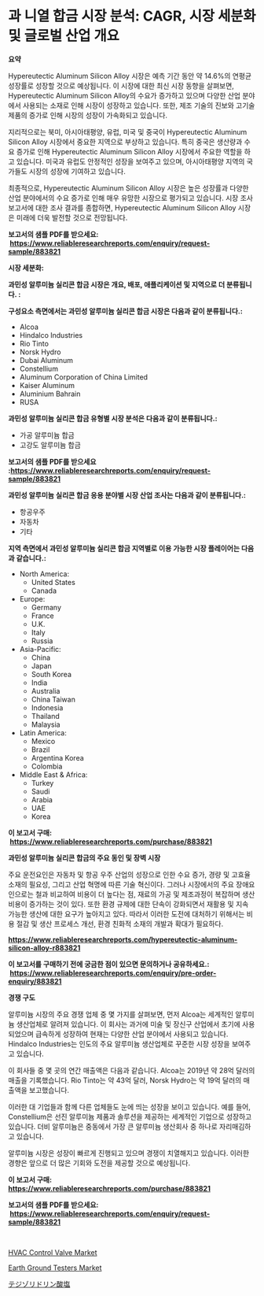 <p><h1>과 니열 합금 시장 분석: CAGR, 시장 세분화 및 글로벌 산업 개요</h1></p><p><strong>요약</strong></p>
<p><p>Hypereutectic Aluminum Silicon Alloy 시장은 예측 기간 동안 약 14.6%의 연평균 성장률로 성장할 것으로 예상됩니다. 이 시장에 대한 최신 시장 동향을 살펴보면, Hypereutectic Aluminum Silicon Alloy의 수요가 증가하고 있으며 다양한 산업 분야에서 사용되는 소재로 인해 시장이 성장하고 있습니다. 또한, 제조 기술의 진보와 고기술 제품의 증가로 인해 시장의 성장이 가속화되고 있습니다.</p><p>지리적으로는 북미, 아시아태평양, 유럽, 미국 및 중국이 Hypereutectic Aluminum Silicon Alloy 시장에서 중요한 지역으로 부상하고 있습니다. 특히 중국은 생산량과 수요 증가로 인해 Hypereutectic Aluminum Silicon Alloy 시장에서 주요한 역할을 하고 있습니다. 미국과 유럽도 안정적인 성장을 보여주고 있으며, 아시아태평양 지역의 국가들도 시장의 성장에 기여하고 있습니다.</p><p>최종적으로, Hypereutectic Aluminum Silicon Alloy 시장은 높은 성장률과 다양한 산업 분야에서의 수요 증가로 인해 매우 유망한 시장으로 평가되고 있습니다. 시장 조사 보고서에 대한 조사 결과를 종합하면, Hypereutectic Aluminum Silicon Alloy 시장은 미래에 더욱 발전할 것으로 전망됩니다.</p></p>
<p><strong>보고서의 샘플 PDF를 받으세요: &nbsp;<a href="https://www.reliableresearchreports.com/enquiry/request-sample/883821">https://www.reliableresearchreports.com/enquiry/request-sample/883821</a></strong></p>
<p><strong>시장 세분화:</strong></p>
<p><strong> 과민성 알루미늄 실리콘 합금 시장은 개요, 배포, 애플리케이션 및 지역으로 더 분류됩니다. :</strong></p>
<p><strong>구성요소 측면에서는 과민성 알루미늄 실리콘 합금 시장은 다음과 같이 분류됩니다.:</strong></p>
<p><ul><li>Alcoa</li><li>Hindalco Industries</li><li>Rio Tinto</li><li>Norsk Hydro</li><li>Dubai Aluminum</li><li>Constellium</li><li>Aluminum Corporation of China Limited</li><li>Kaiser Aluminum</li><li>Aluminium Bahrain</li><li>RUSA</li></ul></p>
<p><strong> 과민성 알루미늄 실리콘 합금 유형별 시장 분석은 다음과 같이 분류됩니다.:</strong></p>
<p><ul><li>가공 알루미늄 합금</li><li>고강도 알루미늄 합금</li></ul></p>
<p><strong>보고서의 샘플 PDF를 받으세요 :<a href="https://www.reliableresearchreports.com/enquiry/request-sample/883821">https://www.reliableresearchreports.com/enquiry/request-sample/883821</a></strong></p>
<p><strong> 과민성 알루미늄 실리콘 합금 응용 분야별 시장 산업 조사는 다음과 같이 분류됩니다.:</strong></p>
<p><ul><li>항공우주</li><li>자동차</li><li>기타</li></ul></p>
<p><strong>지역 측면에서 과민성 알루미늄 실리콘 합금 지역별로 이용 가능한 시장 플레이어는 다음과 같습니다.:</strong></p>
<p><ul>
    <li>
        North America:
        <ul>
            <li>United States</li>
            <li>Canada</li>
        </ul>
    </li>
    <li>
        Europe:
        <ul>
            <li>Germany</li>
            <li>France</li>
            <li>U.K.</li>
            <li>Italy</li>
            <li>Russia</li>
        </ul>
    </li>
    <li>
        Asia-Pacific:
        <ul>
            <li>China</li>
            <li>Japan</li>
            <li>South Korea</li>
            <li>India</li>
            <li>Australia</li>
            <li>China Taiwan</li>
            <li>Indonesia</li>
            <li>Thailand</li>
            <li>Malaysia</li>
        </ul>
    </li>
    <li>
        Latin America:
        <ul>
            <li>Mexico</li>
            <li>Brazil</li>
            <li>Argentina Korea</li>
            <li>Colombia</li>
        </ul>
    </li>
    <li>
        Middle East & Africa:
        <ul>
            <li>Turkey</li>
            <li>Saudi</li>
            <li>Arabia</li>
            <li>UAE</li>
            <li>Korea</li>
        </ul>
    </li>
    </ul></p>
<p><strong>이 보고서 구매: &nbsp;<a href="https://www.reliableresearchreports.com/purchase/883821">https://www.reliableresearchreports.com/purchase/883821</a></strong></p>
<p><strong>과민성 알루미늄 실리콘 합금의 주요 동인 및 장벽 시장</strong></p>
<p><p>주요 운전요인은 자동차 및 항공 우주 산업의 성장으로 인한 수요 증가, 경량 및 고효율 소재의 필요성, 그리고 산업 혁명에 따른 기술 혁신이다. 그러나 시장에서의 주요 장애요인으로는 철과 비교하여 비용이 더 높다는 점, 재료의 가공 및 제조과정이 복잡하며 생산 비용이 증가하는 것이 있다. 또한 환경 규제에 대한 단속이 강화되면서 재활용 및 지속 가능한 생산에 대한 요구가 높아지고 있다. 따라서 이러한 도전에 대처하기 위해서는 비용 절감 및 생산 프로세스 개선, 환경 친화적 소재의 개발과 확대가 필요하다.</p></p>
<p><strong><a href="https://www.reliableresearchreports.com/hypereutectic-aluminum-silicon-alloy-r883821">https://www.reliableresearchreports.com/hypereutectic-aluminum-silicon-alloy-r883821</a></strong></p>
<p><strong>이 보고서를 구매하기 전에 궁금한 점이 있으면 문의하거나 공유하세요.: &nbsp;<a href="https://www.reliableresearchreports.com/enquiry/pre-order-enquiry/883821">https://www.reliableresearchreports.com/enquiry/pre-order-enquiry/883821</a></strong></p>
<p><strong>경쟁 구도</strong></p>
<p><p>알루미늄 시장의 주요 경쟁 업체 중 몇 가지를 살펴보면, 먼저 Alcoa는 세계적인 알루미늄 생산업체로 알려져 있습니다. 이 회사는 과거에 미술 및 장신구 산업에서 초기에 사용되었으며 급속하게 성장하여 현재는 다양한 산업 분야에서 사용되고 있습니다. Hindalco Industries는 인도의 주요 알루미늄 생산업체로 꾸준한 시장 성장을 보여주고 있습니다.</p><p>이 회사들 중 몇 곳의 연간 매출액은 다음과 같습니다. Alcoa는 2019년 약 28억 달러의 매출을 기록했습니다. Rio Tinto는 약 43억 달러, Norsk Hydro는 약 19억 달러의 매출액을 보고했습니다.</p><p>이러한 대 기업들과 함께 다른 업체들도 눈에 띄는 성장을 보이고 있습니다. 예를 들어, Constellium은 선진 알루미늄 제품과 솔루션을 제공하는 세계적인 기업으로 성장하고 있습니다. 더비 알루미늄은 중동에서 가장 큰 알루미늄 생산회사 중 하나로 자리매김하고 있습니다.</p><p>알루미늄 시장은 성장이 빠르게 진행되고 있으며 경쟁이 치열해지고 있습니다. 이러한 경향은 앞으로 더 많은 기회와 도전을 제공할 것으로 예상됩니다.</p></p>
<p><strong>이 보고서 구매: &nbsp; <a href="https://www.reliableresearchreports.com/purchase/883821">https://www.reliableresearchreports.com/purchase/883821</a></strong></p>
<p><strong>보고서의 샘플 PDF를 받으세요: &nbsp;<a href="https://www.reliableresearchreports.com/enquiry/request-sample/883821">https://www.reliableresearchreports.com/enquiry/request-sample/883821</a></strong><strong></strong></p>
<p>&nbsp;</p>
<p><p><a href="https://github.com/singletonthaxterkelliehr2df/Market-Research-Report-List-2/blob/main/hvac-control-valve-market.md">HVAC Control Valve Market</a></p><p><a href="https://github.com/kufem1/Market-Research-Report-List-2/blob/main/earth-ground-testers-market.md">Earth Ground Testers Market</a></p><p><a href="https://github.com/dadanedu33/Market-Research-Report-List-1/blob/main/675830630106.md">テジゾリドリン酸塩</a></p></p>